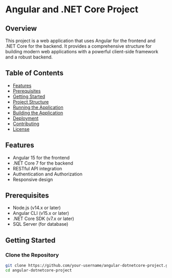 # Angular and .NET Core Project

## Overview
This project is a web application that uses Angular for the frontend and .NET Core for the backend. It provides a comprehensive structure for building modern web applications with a powerful client-side framework and a robust backend.

## Table of Contents
- [Features](#features)
- [Prerequisites](#prerequisites)
- [Getting Started](#getting-started)
- [Project Structure](#project-structure)
- [Running the Application](#running-the-application)
- [Building the Application](#building-the-application)
- [Deployment](#deployment)
- [Contributing](#contributing)
- [License](#license)

## Features
- Angular 15 for the frontend
- .NET Core 7 for the backend
- RESTful API integration
- Authentication and Authorization
- Responsive design

## Prerequisites
- Node.js (v14.x or later)
- Angular CLI (v15.x or later)
- .NET Core SDK (v7.x or later)
- SQL Server (for database)

## Getting Started
### Clone the Repository
```bash
git clone https://github.com/your-username/angular-dotnetcore-project.git
cd angular-dotnetcore-project

